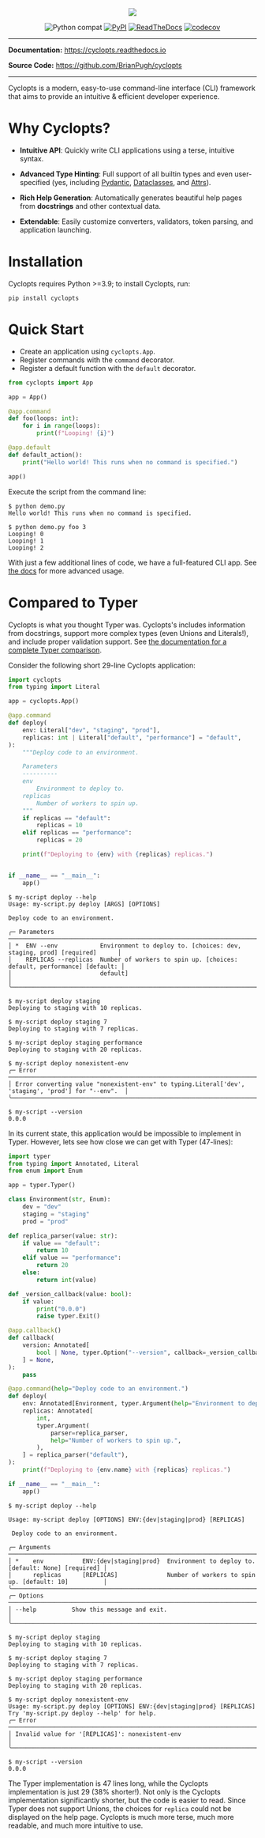 <div align="center">
  <img src="https://raw.githubusercontent.com/BrianPugh/Cyclopts/main/assets/logo_512w.png">
</div>

<div align="center">

![Python compat](https://img.shields.io/badge/>=python-3.9-blue.svg)
[![PyPI](https://img.shields.io/pypi/v/cyclopts.svg)](https://pypi.org/project/cyclopts/)
[![ReadTheDocs](https://readthedocs.org/projects/cyclopts/badge/?version=latest)](https://cyclopts.readthedocs.io)
[![codecov](https://codecov.io/gh/BrianPugh/cyclopts/graph/badge.svg?token=HA393WIYUK)](https://codecov.io/gh/BrianPugh/cyclopts)


</div>

---

**Documentation:** https://cyclopts.readthedocs.io

**Source Code:** https://github.com/BrianPugh/cyclopts

---

Cyclopts is a modern, easy-to-use command-line interface (CLI) framework that aims to provide an intuitive & efficient developer experience.

# Why Cyclopts?

- **Intuitive API**: Quickly write CLI applications using a terse, intuitive syntax.

- **Advanced Type Hinting**: Full support of all builtin types and even user-specified (yes, including [Pydantic](https://docs.pydantic.dev/latest/), [Dataclasses](https://docs.python.org/3/library/dataclasses.html), and [Attrs](https://www.attrs.org/en/stable/api.html)).

- **Rich Help Generation**: Automatically generates beautiful help pages from **docstrings** and other contextual data.

- **Extendable**: Easily customize converters, validators, token parsing, and application launching.

# Installation
Cyclopts requires Python >=3.9; to install Cyclopts, run:

```console
pip install cyclopts
```

# Quick Start
- Create an application using `cyclopts.App`.
- Register commands with the `command` decorator.
- Register a default function with the `default` decorator.

```python
from cyclopts import App

app = App()

@app.command
def foo(loops: int):
    for i in range(loops):
        print(f"Looping! {i}")

@app.default
def default_action():
    print("Hello world! This runs when no command is specified.")

app()
```

Execute the script from the command line:

```console
$ python demo.py
Hello world! This runs when no command is specified.

$ python demo.py foo 3
Looping! 0
Looping! 1
Looping! 2
```
With just a few additional lines of code, we have a full-featured CLI app.
See [the docs](https://cyclopts.readthedocs.io) for more advanced usage.

# Compared to Typer
Cyclopts is what you thought Typer was.
Cyclopts's includes information from docstrings, support more complex types (even Unions and Literals!), and include proper validation support.
See [the documentation for a complete Typer comparison](https://cyclopts.readthedocs.io/en/latest/vs_typer/README.html).

Consider the following short 29-line Cyclopts application:

```python
import cyclopts
from typing import Literal

app = cyclopts.App()

@app.command
def deploy(
    env: Literal["dev", "staging", "prod"],
    replicas: int | Literal["default", "performance"] = "default",
):
    """Deploy code to an environment.

    Parameters
    ----------
    env
        Environment to deploy to.
    replicas
        Number of workers to spin up.
    """
    if replicas == "default":
        replicas = 10
    elif replicas == "performance":
        replicas = 20

    print(f"Deploying to {env} with {replicas} replicas.")


if __name__ == "__main__":
    app()
```

```console
$ my-script deploy --help
Usage: my-script.py deploy [ARGS] [OPTIONS]

Deploy code to an environment.

╭─ Parameters ────────────────────────────────────────────────────────────────────────────────────╮
│ *  ENV --env            Environment to deploy to. [choices: dev, staging, prod] [required]      │
│    REPLICAS --replicas  Number of workers to spin up. [choices: default, performance] [default: │
│                         default]                                                                │
╰─────────────────────────────────────────────────────────────────────────────────────────────────╯

$ my-script deploy staging
Deploying to staging with 10 replicas.

$ my-script deploy staging 7
Deploying to staging with 7 replicas.

$ my-script deploy staging performance
Deploying to staging with 20 replicas.

$ my-script deploy nonexistent-env
╭─ Error ────────────────────────────────────────────────────────────────────────────────────────────╮
│ Error converting value "nonexistent-env" to typing.Literal['dev', 'staging', 'prod'] for "--env".  │
╰────────────────────────────────────────────────────────────────────────────────────────────────────╯

$ my-script --version
0.0.0
```

In its current state, this application would be impossible to implement in Typer.
However, lets see how close we can get with Typer (47-lines):

```python
import typer
from typing import Annotated, Literal
from enum import Enum

app = typer.Typer()

class Environment(str, Enum):
    dev = "dev"
    staging = "staging"
    prod = "prod"

def replica_parser(value: str):
    if value == "default":
        return 10
    elif value == "performance":
        return 20
    else:
        return int(value)

def _version_callback(value: bool):
    if value:
        print("0.0.0")
        raise typer.Exit()

@app.callback()
def callback(
    version: Annotated[
        bool | None, typer.Option("--version", callback=_version_callback)
    ] = None,
):
    pass

@app.command(help="Deploy code to an environment.")
def deploy(
    env: Annotated[Environment, typer.Argument(help="Environment to deploy to.")],
    replicas: Annotated[
        int,
        typer.Argument(
            parser=replica_parser,
            help="Number of workers to spin up.",
        ),
    ] = replica_parser("default"),
):
    print(f"Deploying to {env.name} with {replicas} replicas.")

if __name__ == "__main__":
    app()
```

```console
$ my-script deploy --help

Usage: my-script deploy [OPTIONS] ENV:{dev|staging|prod} [REPLICAS]

 Deploy code to an environment.

╭─ Arguments ─────────────────────────────────────────────────────────────────────────────────────╮
│ *    env           ENV:{dev|staging|prod}  Environment to deploy to. [default: None] [required] │
│      replicas      [REPLICAS]              Number of workers to spin up. [default: 10]          │
╰─────────────────────────────────────────────────────────────────────────────────────────────────╯
╭─ Options ───────────────────────────────────────────────────────────────────────────────────────╮
│ --help          Show this message and exit.                                                     │
╰─────────────────────────────────────────────────────────────────────────────────────────────────╯

$ my-script deploy staging
Deploying to staging with 10 replicas.

$ my-script deploy staging 7
Deploying to staging with 7 replicas.

$ my-script deploy staging performance
Deploying to staging with 20 replicas.

$ my-script deploy nonexistent-env
Usage: my-script.py deploy [OPTIONS] ENV:{dev|staging|prod} [REPLICAS]
Try 'my-script.py deploy --help' for help.
╭─ Error ─────────────────────────────────────────────────────────────────────────────────────────╮
│ Invalid value for '[REPLICAS]': nonexistent-env                                                 │
╰─────────────────────────────────────────────────────────────────────────────────────────────────╯

$ my-script --version
0.0.0
```

The Typer implementation is 47 lines long, while the Cyclopts implementation is just 29 (38% shorter!).
Not only is the Cyclopts implementation significantly shorter, but the code is easier to read.
Since Typer does not support Unions, the choices for ``replica`` could not be displayed on the help page.
Cyclopts is much more terse, much more readable, and much more intuitive to use.
